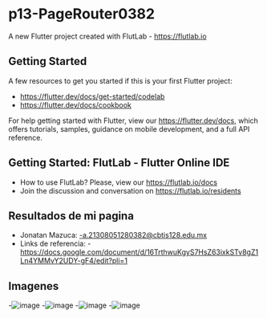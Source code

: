 # p13-PageRouter0382

A new Flutter project created with FlutLab - https://flutlab.io

## Getting Started

A few resources to get you started if this is your first Flutter project:

- https://flutter.dev/docs/get-started/codelab
- https://flutter.dev/docs/cookbook

For help getting started with Flutter, view our
https://flutter.dev/docs, which offers tutorials,
samples, guidance on mobile development, and a full API reference.

## Getting Started: FlutLab - Flutter Online IDE

- How to use FlutLab? Please, view our https://flutlab.io/docs
- Join the discussion and conversation on https://flutlab.io/residents
## Resultados de mi pagina 

- Jonatan Mazuca: 
-a.21308051280382@cbtis128.edu.mx
- Links de referencia:
-https://docs.google.com/document/d/16TrthwuKgyS7HsZ63ixkSTv8gZ1Ln4YMMvY2UDY-gF4/edit?pli=1

## Imagenes
-![image](https://github.com/JonatanMVJ/RutasPag-Mazuca0382/assets/143743615/4e2920ae-3ddf-4d88-b471-fc21412cb6b6)
-![image](https://github.com/JonatanMVJ/RutasPag-Mazuca0382/assets/143743615/aefc593a-8832-4661-8cdf-448e3816d6e3)
-![image](https://github.com/JonatanMVJ/RutasPag-Mazuca0382/assets/143743615/e001911d-203e-46fd-9e1f-ad175a0ef9b7)
-![image](https://github.com/JonatanMVJ/RutasPag-Mazuca0382/assets/143743615/f1cf2a73-c57e-40c9-9ae0-8553f09b0a3b)


